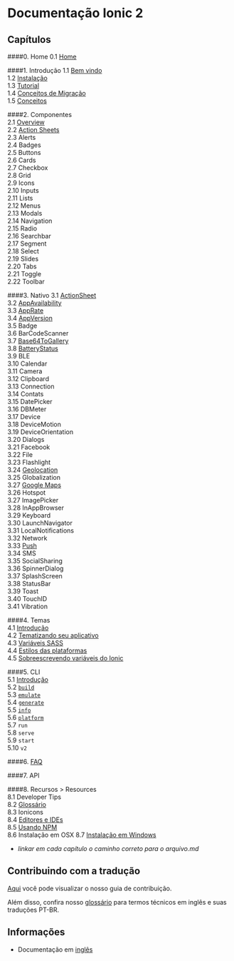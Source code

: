 # Documentação Ionic 2


## Capítulos  

####0. Home
0.1 [Home](/chapters/00-home)

####1. Introdução
1.1 [Bem vindo](chapters/01-introducao/01a-welcome.md)   
1.2 [Instalação](chapters/01-introducao/01b-instalation.md)   
1.3 [Tutorial](chapters/01-introducao/01c-tutorial.md)  
1.4 [Conceitos de Migração](chapters/01-introducao/01d-migration.md)  
1.5 [Conceitos](chapters/01-introducao/01e-core-concepts.md)  

####2. Componentes    
2.1 [Overview](chapters/02-componentes/2a-overview.md)   
2.2 [Action Sheets](chapters/02-componentes/2b-action-sheets.md)  
2.3 Alerts  
2.4 Badges  
2.5 Buttons  
2.6 Cards  
2.7 Checkbox  
2.8 Grid  
2.9 Icons  
2.10 Inputs  
2.11 Lists  
2.12 Menus  
2.13 Modals  
2.14 Navigation  
2.15 Radio  
2.16 Searchbar  
2.17 Segment  
2.18 Select  
2.19 Slides  
2.20 Tabs  
2.21 Toggle  
2.22 Toolbar

####3. Nativo
3.1 [ActionSheet](chapters/03-nativo/3a-actionSheet.md)  
3.2 [AppAvailability](chapters/03-nativo/3b-appAvailability.md)  
3.3 [AppRate](chapters/03-nativo/3c-appRate.md)  
3.4 [AppVersion](chapters/03-nativo/3d-appVersion.md)  
3.5 Badge  
3.6 BarCodeScanner  
3.7 [Base64ToGallery](chapters/03-nativo/3g-base64togallery.md)  
3.8 [BatteryStatus](chapters/03-nativo/3h-batteryStatus.md)  
3.9 BLE  
3.10 Calendar  
3.11 Camera  
3.12 Clipboard  
3.13 Connection  
3.14 Contats  
3.15 DatePicker  
3.16 DBMeter  
3.17 Device  
3.18 DeviceMotion  
3.19 DeviceOrientation  
3.20 Dialogs  
3.21 Facebook  
3.22 File  
3.23 Flashlight  
3.24 [Geolocation](chapters/03-nativo/3w-geolocation.md)  
3.25 Globalization  
3.27 [Google Maps](chapters/03-nativo/3za-googleMaps.md)   
3.26 Hotspot  
3.27 ImagePicker  
3.28 InAppBrowser  
3.29 Keyboard  
3.30 LaunchNavigator  
3.31 LocalNotifications  
3.32 Network  
3.33 [Push](chapters/03-nativo/3v-push.md)  
3.34 SMS  
3.35 SocialSharing  
3.36 SpinnerDialog  
3.37 SplashScreen  
3.38 StatusBar  
3.39 Toast  
3.40 TouchID  
3.41 Vibration

####4. Temas  
4.1 [Introdução](chapters/04-temas/4a-intro.md)  
4.2 [Tematizando seu aplicativo](chapters/04-temas/4b-theming-your-ionic-app.md)  
4.3 [Variáveis SASS](chapters/04-temas/4c-sass-variables.md)  
4.4 [Estilos das plataformas](chapters/04-temas/4d-platform-vars.md)  
4.5 [Sobreescrevendo variáveis do Ionic](chapters/04-temas/4e-overriding-ionic-variables.md)

####5. CLI  
5.1 [Introdução](chapters/05-cli/5a-intro.md)   
5.2 [`build`](chapters/05-cli/5b-build.md)  
5.3 [`emulate`](chapters/05-cli/5c-emulate.md)  
5.4 [`generate`](chapters/05-cli/5d-generate.md)  
5.5 [`info`](chapters/05-cli/5e-info.md)  
5.6 [`platform`](chapters/05-cli/5f-platform.md)  
5.7 `run`  
5.8 `serve`  
5.9 `start`  
5.10 `v2`

####6. [FAQ](chapters/06-faq/01-faq.md)

####7. API

####8. Recursos > Resources  
8.1 Developer Tips  
8.2 [Glossário](chapters/08-recursos/08b-ionic-developer-glossary.md)  
8.3 Ionicons  
8.4 [Editores e IDEs](chapters/08-recursos/08d-editors-and-ides.md)   
8.5 [Usando NPM](chapters/08-recursos/08e-using-npm.md)  
8.6 Instalação em OSX
8.7 [Instalação em Windows](chapters/08-recursos/08g-windows-setup.md)

- *linkar em cada capítulo o caminho correto para o arquivo.md*


## Contribuindo com a tradução  

[Aqui](https://github.com/IonicBrazil/ionic2-docs/blob/master/CONTRIBUTING.md) você pode visualizar o nosso guia de contribuição.  

Além disso, confira nosso [glossário](https://github.com/IonicBrazil/ionic2-docs/blob/master/glossario.md) para termos técnicos em inglês e suas traduções PT-BR.


## Informações  

* Documentação em [inglês](http://ionicframework.com/docs/v2/)
